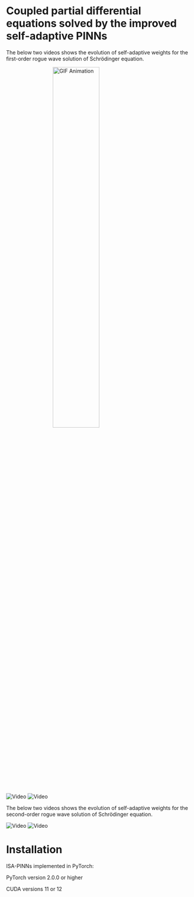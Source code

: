 # Coupled partial differential equations solved by the improved self-adaptive PINNs

The below two videos shows the evolution of self-adaptive weights for the first-order rogue wave solution of Schrödinger equation.

<!DOCTYPE html>
<html lang="en">
<head>
    <meta charset="UTF-8">
    <title>GIF Animation Display with CSS</title>
    <style>
        .gif-container img {
            width: 50%; /* 设置宽度 */
            height: auto; /* 自动调整高度保持比例 */
            display: block; /* 去除图片下方默认空白间隙 */
            margin: 0 auto; /* 居中显示 */
        }
    </style>
</head>
<body>
    <div class="gif-container">
        <img src="https://github.com/hucmwf/coupsa/blob/main/sa-sch1st-animation.gif" alt="GIF Animation">
    </div>
</body>
</html>

![Video](https://github.com/hucmwf/coupsa/blob/main/sa-sch1st-animation.gif)
![Video](https://github.com/hucmwf/coupsa/raw/master/sa-sch1st-animation.gif)

The below two videos shows the evolution of self-adaptive weights for the second-order rogue wave solution of Schrödinger equation.

![Video](https://github.com/hucmwf/coupsa/raw/master/sa-sch2nd-animation.gif)
![Video](https://github.com/hucmwf/coupsa/raw/master/sa-sch2nd-v-animation.gif)


# Installation
ISA-PINNs implemented in PyTorch:

PyTorch version 2.0.0 or higher

CUDA versions 11 or 12
